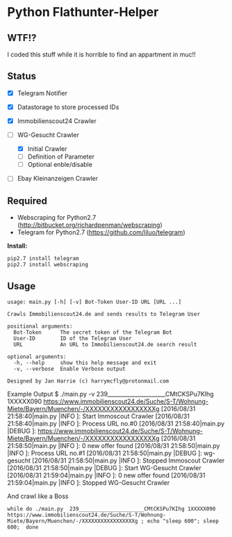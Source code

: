 # Python Flathunter-Helper

## WTF!?
I coded this stuff while it is horrible to find an appartment in muc!!

## Status
- [X] Telegram Notifier
- [X] Datastorage to store processed IDs
- [X] Immobilienscout24 Crawler
- [ ] WG-Gesucht Crawler
   - [X] Initial Crawler
   - [ ] Definition of Parameter
   - [ ] Optional enble/disable
- [ ] Ebay Kleinanzeigen Crawler


## Required
- Webscraping for Python2.7 (http://bitbucket.org/richardpenman/webscraping)
- Telegram for Python2.7 (https://github.com/liluo/telegram)

**Install:**

	pip2.7 install telegram
	pip2.7 install webscraping

## Usage

	usage: main.py [-h] [-v] Bot-Token User-ID URL [URL ...]

	Crawls Immobilienscout24.de and sends results to Telegram User

	positional arguments:
	  Bot-Token      The secret token of the Telegram Bot
	  User-ID        ID of the Telegram User
	  URL            An URL to Immobilienscout24.de search result

	optional arguments:
	  -h, --help     show this help message and exit
	  -v, --verbose  Enable Verbose output

	Designed by Jan Harrie (c) harrymcfly@protonmail.com

Example Output
	$ ./main.py -v 239_____________________CMtCKSPu7KIhg 1XXXXX090 https://www.immobilienscout24.de/Suche/S-T/Wohnung-Miete/Bayern/Muenchen/-/XXXXXXXXXXXXXXXXXg
	[2016/08/31 21:58:40|main.py           |INFO    ]: Start Immoscout Crawler
	[2016/08/31 21:58:40|main.py           |INFO    ]: Process URL no.#0
	[2016/08/31 21:58:40|main.py           |DEBUG   ]: https://www.immobilienscout24.de/Suche/S-T/Wohnung-Miete/Bayern/Muenchen/-/XXXXXXXXXXXXXXXXXg
	[2016/08/31 21:58:50|main.py           |INFO    ]: 0 new offer found
	[2016/08/31 21:58:50|main.py           |INFO    ]: Process URL no.#1
	[2016/08/31 21:58:50|main.py           |DEBUG   ]: wg-gesucht
	[2016/08/31 21:58:50|main.py           |INFO    ]: Stopped Immoscout Crawler
	[2016/08/31 21:58:50|main.py           |DEBUG   ]: Start WG-Gesucht Crawler
	[2016/08/31 21:59:04|main.py           |INFO    ]: 0 new offer found
	[2016/08/31 21:59:04|main.py           |INFO    ]: Stopped WG-Gesucht Crawler


And crawl like a Boss

	while do ./main.py  239_____________________CMtCKSPu7KIhg 1XXXXX090 https://www.immobilienscout24.de/Suche/S-T/Wohnung-Miete/Bayern/Muenchen/-/XXXXXXXXXXXXXXXXXg ; echo "sleep 600"; sleep 600;  done